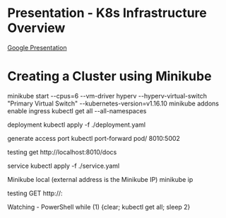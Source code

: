 # Presentation - K8s Infrastructure Overview

[Google Presentation](https://docs.google.com/presentation/d/e/2PACX-1vTNkzIJu7E1-meNOAw_q4E3yrfrFP5WNPEtfUWAZuB6H6jEHumngaQbwRY9Xu7WC2MwmJ17Tt4i_6VA/pub?start=false&loop=false&delayms=60000)

# Creating a Cluster using Minikube
minikube start --cpus=6 --vm-driver hyperv --hyperv-virtual-switch "Primary Virtual Switch" --kubernetes-version=v1.16.10
minikube addons enable ingress
kubectl get all --all-namespaces


deployment
kubectl apply -f ./deployment.yaml

generate access port
kubectl port-forward pod/<generated pod name> 8010:5002

testing 
get http://localhost:8010/docs

service
kubectl apply -f ./service.yaml

Minikube local (external address is the Minikube IP)
minikube ip

testing
GET http://<minikube ip>:<service port>

Watching - PowerShell
while (1) {clear; kubectl get all; sleep 2}